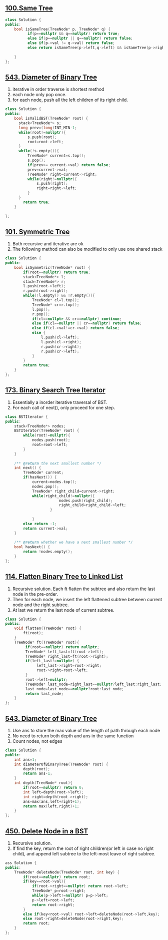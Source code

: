 ## [100.Same Tree](https://leetcode.com/problems/same-tree/)
``` c++
class Solution {
public:
    bool isSameTree(TreeNode* p, TreeNode* q) {
          if(p==nullptr && q==nullptr) return true;
          else if(p==nullptr || q==nullptr) return false;
          else if(p->val != q->val) return false;
          else return isSameTree(p->left,q->left) && isSameTree(p->right,q->right);
        
    }
};
```

## [543. Diameter of Binary Tree](https://leetcode.com/problems/diameter-of-binary-tree/)
1. iterative in order traverse is shortest method
2. each node only pop once.
3. for each node, push all the left children of its right child.

```c++
class Solution {
public:
    bool isValidBST(TreeNode* root) {  
      stack<TreeNode*> s;
      long prev=(long)INT_MIN-1;
      while(root!=nullptr){
          s.push(root);
          root=root->left;
      }
      while(!s.empty()){
          TreeNode* current=s.top();
          s.pop();
          if(prev>= current->val) return false;
          prev=current->val;
          TreeNode* right=current->right;
          while(right!=nullptr){
              s.push(right);
              right=right->left;
          }
      }
        return true;
    }
    
};
```

## [101. Symmetric Tree](https://leetcode.com/problems/symmetric-tree/)
1. Both recursive and iterative are ok
2. The following method can also be modified to only use one shared stack
```c++
class Solution {
public:
    bool isSymmetric(TreeNode* root) {
        if(root==nullptr) return true;
        stack<TreeNode*> l;
        stack<TreeNode*> r;
        l.push(root->left);
        r.push(root->right);
        while(!l.empty() && !r.empty()){
            TreeNode* cl=l.top();
            TreeNode* cr=r.top();
            l.pop();
            r.pop();
            if(cl==nullptr && cr==nullptr) continue;
            else if(cl==nullptr || cr==nullptr) return false;
            else if(cl->val!=cr->val) return false;
            else {
                l.push(cl->left);
                l.push(cl->right);
                r.push(cr->right);
                r.push(cr->left);
            }
        }
        return true;    
    }
};
```

## [173. Binary Search Tree Iterator](https://leetcode.com/problems/binary-search-tree-iterator/)
1. Essentially a inorder iterative traversal of BST.
2. For each call of next(), only proceed for one step.
  
```c++
class BSTIterator {
public:
    stack<TreeNode*> nodes;
    BSTIterator(TreeNode* root) {
        while(root!=nullptr){
            nodes.push(root);
            root=root->left;
        }
    }
    
    /** @return the next smallest number */
    int next() {
        TreeNode* current;
        if(hasNext()) {
            current=nodes.top();
            nodes.pop();
            TreeNode* right_child=current->right;
            while(right_child!=nullptr){
                        nodes.push(right_child);
                        right_child=right_child->left;
                    }    
            
            }
        else return -1;
        return current->val;   
    }
    
    /** @return whether we have a next smallest number */
    bool hasNext() {
        return !nodes.empty();
    }
};
```

## [114. Flatten Binary Tree to Linked List](https://leetcode.com/problems/flatten-binary-tree-to-linked-list/)
1. Recursive solution. Each ft flatten the subtree and also return the last node in the pre-order.
2. Then for each node, we insert the left flattened subtree between current node and the right subtree. 
3. At last we return the last node of current subtree.  

```c++
class Solution {
public:
    void flatten(TreeNode* root) {
        ft(root);
    }
    TreeNode* ft(TreeNode* root){
         if(root==nullptr) return nullptr;
         TreeNode* left_last=ft(root->left);
         TreeNode* right_last=ft(root->right);
         if(left_last!=nullptr) {
              left_last->right=root->right;
              root->right=root->left;
         }
         root->left=nullptr;
         TreeNode* last_node=right_last==nullptr?left_last:right_last;
         last_node=last_node==nullptr?root:last_node;
         return last_node;
    }
};

```


## [543. Diameter of Binary Tree](https://leetcode.com/problems/diameter-of-binary-tree/)
1. Use ans to store the max value of the length of path through each node
2. No need to return both depth and ans in the same function
3. Count nodes, not edges 

```c++
class Solution {
public:
    int ans=1;
    int diameterOfBinaryTree(TreeNode* root) {
        depth(root);
        return ans-1;
    }
    int depth(TreeNode* root){
        if(root==nullptr) return 0;
        int left=depth(root->left);
        int right=depth(root->right);
        ans=max(ans,left+right+1);
        return max(left,right)+1;     
    }
};
```

## [450. Delete Node in a BST](https://leetcode.com/problems/delete-node-in-a-bst/)
1. Recursive solution.
2. If find the key, return the root of right children(or left in case no right child), and append left subtree to the left-most leave of right subtree.

```c++
ass Solution {
public:
    TreeNode* deleteNode(TreeNode* root, int key) {
        if(root==nullptr) return root;
        if(key==root->val){
            if(root->right==nullptr) return root->left;
            TreeNode* p=root->right;
            while(p->left!=nullptr) p=p->left;
            p->left=root->left;
            return root->right;
        }      
        else if(key<root->val) root->left=deleteNode(root->left,key);
        else root->right=deleteNode(root->right,key);
        return root;
    }
};
```

